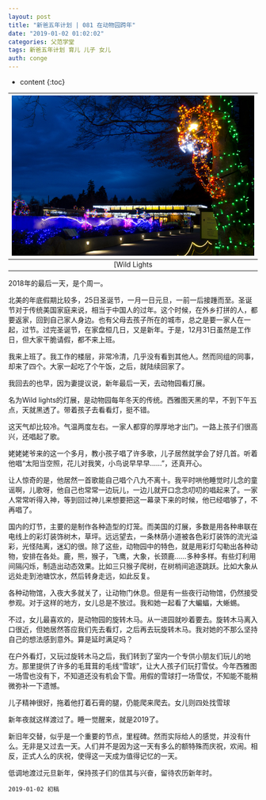 ```yaml
---
layout: post
title: "新爸五年计划 | 081 在动物园跨年"
date: "2019-01-02 01:02:02"
categories: 父范学堂
tags: 新爸五年计划 育儿 儿子 女儿
auth: conge
---
```

* content
{:toc}

|![Wild Lights](/assets/images/父范学堂/118382-7b7f1be79c910053.png)|
|:----:|
|[Wild Lights|

2018年的最后一天，是个周一。

北美的年底假期比较多，25日圣诞节，一月一日元旦，一前一后接踵而至。圣诞节对于传统美国家庭来说，相当于中国人的过年。这个时候，在外乡打拼的人，都要返家，回到自己家人身边。也有父母去孩子所在的城市，总之是要一家人在一起，过节。过完圣诞节，在家盘桓几日，又是新年。于是，12月31日虽然是工作日，但大家干脆请假，都不来上班。

我来上班了。我工作的楼层，非常冷清，几乎没有看到其他人。然而同组的同事，却来了四个。大家一起吃了个午饭，之后，就陆续回家了。

我回去的也早，因为妻提议说，新年最后一天，去动物园看灯展。





名为Wild lights的灯展，是动物园每年冬天的传统。西雅图天黑的早，不到下午五点，天就黑透了。带着孩子去看看灯，挺不错。

这天气却比较冷。气温两度左右。一家人都穿的厚厚地才出门。一路上孩子们很高兴，还唱起了歌。

姥姥姥爷来的这一个多月，教小孩子唱了许多歌，儿子居然就学会了好几首。听着他唱“太阳当空照，花儿对我笑，小鸟说早早早……”，还真开心。

让人惊奇的是，他居然一首歌能自己唱个八九不离十。我平时哄他睡觉时儿念的童谣啊，儿歌呀，他自己也常常一边玩儿，一边儿就开口念念叨叨的唱起来了。一家人常常听得入神，等到回过神儿来想要把这一幕录下来的时候，他已经唱够了，不再唱了。

国内的灯节，主要的是制作各种造型的灯笼。而美国的灯展，多数是用各种串联在电线上的彩灯装饰树木，草坪。远远望去，一条林荫小道被各色彩灯装饰的流光溢彩，光怪陆离，迷幻的很。除了这些，动物园中的特色，就是用彩灯勾勒出各种动物，安排在各处。鹿，熊，猴子，飞鹰，大象，长颈鹿……多种多样。有些灯利用间隔闪烁，制造出动态效果。比如三只猴子爬树，在树梢间追逐跳跃。比如大象从远处走到池塘饮水，然后转身走远，如此反复。

各种动物馆，入夜大多就关了，让动物门休息。但是有一些夜行动物馆，仍然接受参观。对于这样的地方，女儿总是不放过。我和她一起看了大蝙蝠，大蜥蜴。

不过，女儿最喜欢的，是动物园的旋转木马。从一进园就吵着要去。旋转木马离入口很近，但她居然答应我们先去看灯，之后再去玩旋转木马。我对她的不那么坚持自己的想法感到意外。算是延时满足吗？

在户外看灯，又玩过旋转木马之后，我们转到了室内一个专供小朋友们玩儿的地方。那里提供了许多的毛茸茸的毛线“雪球”，让大人孩子们玩打雪仗。今年西雅图一场雪也没有下，不知道还没有机会下雪。用假的雪球打一场雪仗，不知能不能稍微弥补一下遗憾。

儿子精神很好，拖着他打着石膏的腿，仍能爬来爬去。女儿则四处找雪球

新年夜就这样渡过了。睡一觉醒来，就是2019了。

新旧年交替，似乎是一个重要的节点，里程碑。然而实际给人的感觉，并没有什么。无非是又过去一天。人们并不是因为这一天有多么的额特殊而庆祝，欢闹。相反，正式人么的庆祝，使得这一天成为值得记忆的一天。

低调地渡过元旦新年，保持孩子们的信其与兴奋，留待农历新年时。

```
2019-01-02 初稿
```
